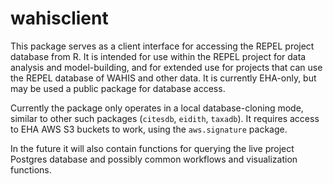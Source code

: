 
# wahisclient

This package serves as a client interface for accessing the REPEL project
database from R.  It is intended for use within the REPEL project for data
analysis and model-building, and for extended use for projects that can use
the REPEL database of WAHIS and other data.  It is currently EHA-only, but
may be used a public package for database access.

Currently the package only operates in a local database-cloning mode, similar
to other such packages (`citesdb`, `eidith`, `taxadb`).  It requires access
to EHA AWS S3 buckets to work, using the `aws.signature` package.

In the future it will also contain functions for querying the live project
Postgres database and possibly common workflows and visualization functions.